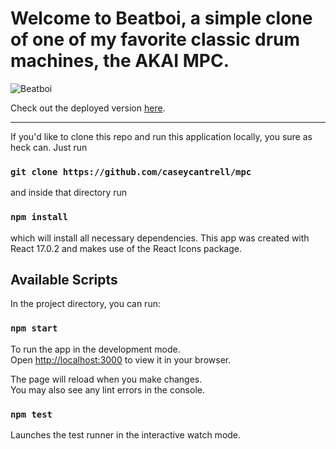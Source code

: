 # Welcome to Beatboi, a simple clone of one of my favorite classic drum machines, the AKAI MPC. 

![Beatboi](https://github.com/caseycantrell/mpc/blob/main/public/beatboi.jpg)

Check out the deployed version [here](https://beatboi.netlify.app).

---

If you'd like to clone this repo and run this application locally, you sure as heck can. Just run

### `git clone https://github.com/caseycantrell/mpc`

and inside that directory run

### `npm install`

which will install all necessary dependencies. This app was created with React 17.0.2 and makes use of the React Icons package.

## Available Scripts

In the project directory, you can run:

### `npm start`

To run the app in the development mode.\
Open [http://localhost:3000](http://localhost:3000) to view it in your browser.

The page will reload when you make changes.\
You may also see any lint errors in the console.

### `npm test`

Launches the test runner in the interactive watch mode.

